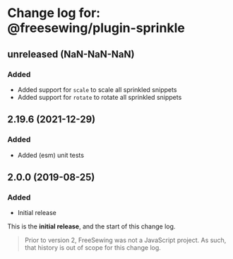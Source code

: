 # Change log for: @freesewing/plugin-sprinkle


## unreleased (NaN-NaN-NaN)

### Added

 - Added support for `scale` to scale all sprinkled snippets
 - Added support for `rotate` to rotate all sprinkled snippets

## 2.19.6 (2021-12-29)

### Added

 - Added (esm) unit tests

## 2.0.0 (2019-08-25)

### Added

 - Initial release


This is the **initial release**, and the start of this change log.

> Prior to version 2, FreeSewing was not a JavaScript project.
> As such, that history is out of scope for this change log.


